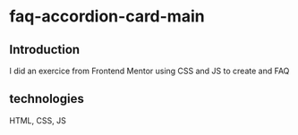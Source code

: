 # faq-accordion-card-main
## Introduction
I did an exercice from Frontend Mentor using CSS and JS to create and FAQ
## technologies 
HTML, CSS, JS
